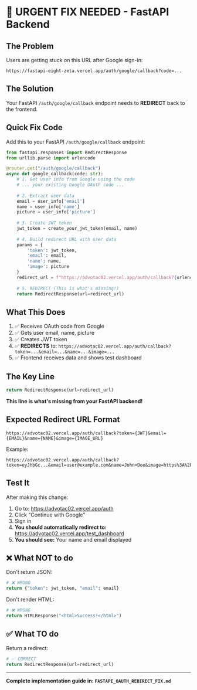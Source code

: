 # 🔴 URGENT FIX NEEDED - FastAPI Backend

## The Problem

Users are getting stuck on this URL after Google sign-in:
```
https://fastapi-eight-zeta.vercel.app/auth/google/callback?code=...
```

## The Solution

Your FastAPI `/auth/google/callback` endpoint needs to **REDIRECT** back to the frontend.

## Quick Fix Code

Add this to your FastAPI `/auth/google/callback` endpoint:

```python
from fastapi.responses import RedirectResponse
from urllib.parse import urlencode

@router.get("/auth/google/callback")
async def google_callback(code: str):
    # 1. Get user info from Google using the code
    # ... your existing Google OAuth code ...
    
    # 2. Extract user data
    email = user_info['email']
    name = user_info['name']
    picture = user_info['picture']
    
    # 3. Create JWT token
    jwt_token = create_your_jwt_token(email, name)
    
    # 4. Build redirect URL with user data
    params = {
        'token': jwt_token,
        'email': email,
        'name': name,
        'image': picture
    }
    redirect_url = f"https://advotac02.vercel.app/auth/callback?{urlencode(params)}"
    
    # 5. REDIRECT (This is what's missing!)
    return RedirectResponse(url=redirect_url)
```

## What This Does

1. ✅ Receives OAuth code from Google
2. ✅ Gets user email, name, picture
3. ✅ Creates JWT token
4. ✅ **REDIRECTS** to: `https://advotac02.vercel.app/auth/callback?token=...&email=...&name=...&image=...`
5. ✅ Frontend receives data and shows test dashboard

## The Key Line

```python
return RedirectResponse(url=redirect_url)
```

**This line is what's missing from your FastAPI backend!**

## Expected Redirect URL Format

```
https://advotac02.vercel.app/auth/callback?token={JWT}&email={EMAIL}&name={NAME}&image={IMAGE_URL}
```

Example:
```
https://advotac02.vercel.app/auth/callback?token=eyJhbGc...&email=user@example.com&name=John+Doe&image=https%3A%2F%2Flh3.googleusercontent.com%2F...
```

## Test It

After making this change:

1. Go to: https://advotac02.vercel.app/auth
2. Click "Continue with Google"
3. Sign in
4. **You should automatically redirect to:** https://advotac02.vercel.app/test_dashboard
5. **You should see:** Your name and email displayed

## ❌ What NOT to do

Don't return JSON:
```python
# ❌ WRONG
return {"token": jwt_token, "email": email}
```

Don't render HTML:
```python
# ❌ WRONG
return HTMLResponse("<html>Success!</html>")
```

## ✅ What TO do

Return a redirect:
```python
# ✅ CORRECT
return RedirectResponse(url=redirect_url)
```

---

**Complete implementation guide in: `FASTAPI_OAUTH_REDIRECT_FIX.md`**
